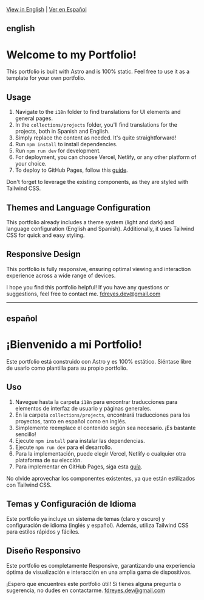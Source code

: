 [View in English](#english) | [Ver en Español](#español)

## english
# Welcome to my Portfolio!

This portfolio is built with Astro and is 100% static. Feel free to use it as a template for your own portfolio.

## Usage

1. Navigate to the `i18n` folder to find translations for UI elements and general pages.
2. In the `collections/projects` folder, you'll find translations for the projects, both in Spanish and English.
3. Simply replace the content as needed. It's quite straightforward!
4. Run `npm install` to install dependencies.
5. Run `npm run dev` for development.
6. For deployment, you can choose Vercel, Netlify, or any other platform of your choice.
7. To deploy to GitHub Pages, follow this [guide](https://docs.astro.build/en/guides/deploy/github/).

Don't forget to leverage the existing components, as they are styled with Tailwind CSS.

## Themes and Language Configuration

This portfolio already includes a theme system (light and dark) and language configuration (English and Spanish). Additionally, it uses Tailwind CSS for quick and easy styling.

## Responsive Design

This portfolio is fully responsive, ensuring optimal viewing and interaction experience across a wide range of devices.

I hope you find this portfolio helpful! If you have any questions or suggestions, feel free to contact me. fdreyes.dev@gmail.com

<hr/>

## español
# ¡Bienvenido a mi Portfolio!

Este portfolio está construido con Astro y es 100% estático. Siéntase libre de usarlo como plantilla para su propio portfolio.

## Uso

1. Navegue hasta la carpeta `i18n` para encontrar traducciones para elementos de interfaz de usuario y páginas generales.
2. En la carpeta `collections/projects`, encontrará traducciones para los proyectos, tanto en español como en inglés.
3. Simplemente reemplace el contenido según sea necesario. ¡Es bastante sencillo!
4. Ejecute `npm install` para instalar las dependencias.
5. Ejecute `npm run dev` para el desarrollo.
6. Para la implementación, puede elegir Vercel, Netlify o cualquier otra plataforma de su elección.
7. Para implementar en GitHub Pages, siga esta [guía](https://docs.astro.build/en/guides/deploy/github/).

No olvide aprovechar los componentes existentes, ya que están estilizados con Tailwind CSS.

## Temas y Configuración de Idioma

Este portfolio ya incluye un sistema de temas (claro y oscuro) y configuración de idioma (inglés y español). Además, utiliza Tailwind CSS para estilos rápidos y fáciles.

## Diseño Responsivo

Este portfolio es completamente Responsive, garantizando una experiencia óptima de visualización e interacción en una amplia gama de dispositivos.

¡Espero que encuentres este portfolio útil! Si tienes alguna pregunta o sugerencia, no dudes en contactarme. fdreyes.dev@gmail.com
